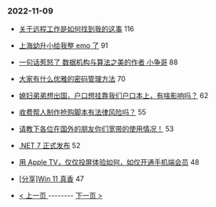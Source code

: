### 2022-11-09 
- [关于远程工作是如何找到我的这事](https://www.v2ex.com/t/893707) 116
- [上海幼升小给我整 emo 了](https://www.v2ex.com/t/893702) 91
- [一句话惹怒了 数据机构与算法之美的作者 小争哥](https://www.v2ex.com/t/893803) 88
- [大家有什么优雅的密码管理方法](https://www.v2ex.com/t/893857) 70
- [媳妇弟弟想出国，户口想挂靠我们户口本上，有啥影响吗？](https://www.v2ex.com/t/893805) 62
- [收费帮人制作抢购脚本有法律风险吗？](https://www.v2ex.com/t/893724) 55
- [请教下各位在国外的朋友你们宽带的使用情况！](https://www.v2ex.com/t/893786) 53
- [.NET 7 正式发布](https://www.v2ex.com/t/893739) 52
- [用 Apple TV，仅仅投屏体验如何，如仅开通手机端会员](https://www.v2ex.com/t/893774) 48
- [[分享]Win 11 真香](https://www.v2ex.com/t/893847) 47 

- [ < 上一页 ](https://github.com/able8/v2ex-hot-record/blob/master/2022-11-08.md) -------- [ 下一页 > ](https://github.com/able8/v2ex-hot-record/blob/master/2022-11-10.md)